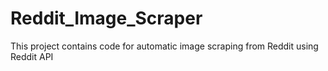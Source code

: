 # Reddit_Image_Scraper
This project contains code for automatic image scraping from Reddit using Reddit API 
